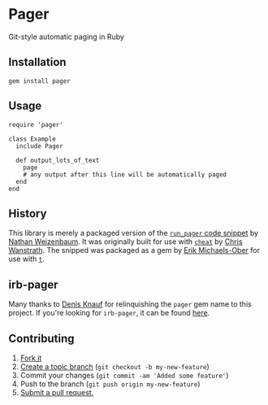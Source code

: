 # Pager

Git-style automatic paging in Ruby

## Installation

    gem install pager

## Usage

    require 'pager'

    class Example
      include Pager

      def output_lots_of_text
        page
        # any output after this line will be automatically paged
      end
    end

## History

This library is merely a packaged version of the [`run_pager` code
snippet][blog] by [Nathan Weizenbaum][nex3]. It was originally built for use
with [`cheat`][cheat] by [Chris Wanstrath][defunkt]. The snipped was packaged
as a gem by [Erik Michaels-Ober][sferik] for use with [`t`][t].

[blog]: http://nex-3.com/posts/73-git-style-automatic-paging-in-ruby
[nex3]: https://github.com/nex3
[cheat]: http://cheat.errtheblog.com/
[defunkt]: https://github.com/defunkt
[sferik]: https://github.com/sferik
[t]: https://github.com/sferik/t

## irb-pager

Many thanks to [Denis Knauf][DenisKnauf] for relinquishing the `pager` gem name
to this project. If you're looking for `irb-pager`, it can be found
[here][irb-pager].

[DenisKnauf]: https://github.com/DenisKnauf
[irb-pager]: https://github.com/DenisKnauf/irb-pager

## Contributing

1. [Fork it][fork]
2. [Create a topic branch][branch] (`git checkout -b my-new-feature`)
3. Commit your changes (`git commit -am 'Added some feature'`)
4. Push to the branch (`git push origin my-new-feature`)
5. [Submit a pull request.][pr]

[fork]: http://help.github.com/fork-a-repo/
[branch]: http://learn.github.com/p/branching.html
[pr]: http://help.github.com/send-pull-requests/
